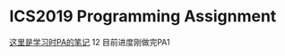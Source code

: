 # ICS2019 Programming Assignment

[这里是学习时PA的笔记](https://kazamayc.github.io/2021/06/10/%C2%96%E5%8D%97%E4%BA%AC%E5%A4%A7%E5%AD%A6PA%E5%AD%A6%E4%B9%A0/)
12
目前进度刚做完PA1